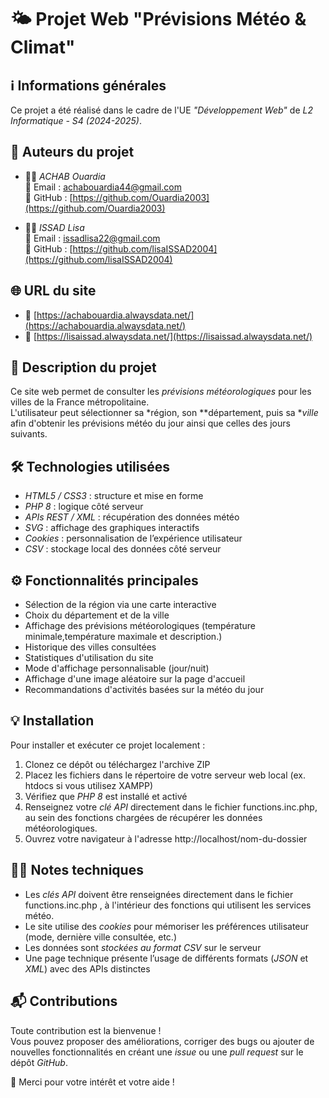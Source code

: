 # 🌤️ Projet Web "Prévisions Météo & Climat"

## ℹ️ Informations générales
Ce projet a été réalisé dans le cadre de l'UE *"Développement Web"* de *L2 Informatique - S4 (2024-2025)*.

## 👥 Auteurs du projet
- 👩‍💻 *ACHAB Ouardia*  
  📧 Email : achabouardia44@gmail.com  
  🔗 GitHub : [https://github.com/Ouardia2003](https://github.com/Ouardia2003)


- 👩‍💻 *ISSAD Lisa*  
  📧 Email : issadlisa22@gmail.com  
  🔗 GitHub : [https://github.com/lisaISSAD2004](https://github.com/lisaISSAD2004)

## 🌐 URL du site
- 🔗 [https://achabouardia.alwaysdata.net/](https://achabouardia.alwaysdata.net/)
- 🔗 [https://lisaissad.alwaysdata.net/](https://lisaissad.alwaysdata.net/)

## 📝 Description du projet
Ce site web permet de consulter les *prévisions météorologiques* pour les villes de la France métropolitaine.  
L'utilisateur peut sélectionner sa *région, son **département, puis sa **ville* afin d'obtenir les prévisions météo du jour ainsi que celles des jours suivants.

## 🛠️ Technologies utilisées
- *HTML5 / CSS3* : structure et mise en forme
- *PHP 8* : logique côté serveur
- *APIs REST / XML* : récupération des données météo
- *SVG* : affichage des graphiques interactifs
- *Cookies* : personnalisation de l’expérience utilisateur
- *CSV* : stockage local des données côté serveur

## ⚙️ Fonctionnalités principales
- Sélection de la région via une carte interactive
- Choix du département et de la ville
- Affichage des prévisions météorologiques (température minimale,température maximale et description.)
- Historique des villes consultées
- Statistiques d'utilisation du site
- Mode d'affichage personnalisable (jour/nuit)
- Affichage d'une image aléatoire sur la page d'accueil
- Recommandations d'activités basées sur la météo du jour


## 💡 Installation
Pour installer et exécuter ce projet localement :
1. Clonez ce dépôt ou téléchargez l'archive ZIP
2. Placez les fichiers dans le répertoire de votre serveur web local (ex. htdocs si vous utilisez XAMPP)
3. Vérifiez que *PHP 8* est installé et activé
4. Renseignez votre *clé API* directement dans le fichier functions.inc.php, au sein des fonctions chargées de récupérer les données météorologiques.
5. Ouvrez votre navigateur à l'adresse http://localhost/nom-du-dossier

## 🧑‍🔧 Notes techniques
- Les *clés API* doivent être renseignées  directement dans le fichier functions.inc.php , à l'intérieur des fonctions qui utilisent les services météo.
- Le site utilise des *cookies* pour mémoriser les préférences utilisateur (mode, dernière ville consultée, etc.)
- Les données sont *stockées au format CSV* sur le serveur
- Une page technique présente l’usage de différents formats (*JSON* et *XML*) avec des APIs distinctes

## 📬 Contributions
Toute contribution est la bienvenue !  
Vous pouvez proposer des améliorations, corriger des bugs ou ajouter de nouvelles fonctionnalités en créant une *issue* ou une *pull request* sur le dépôt *GitHub*.

🙏 Merci pour votre intérêt et votre aide !
